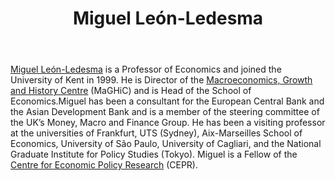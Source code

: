 ﻿---
# Display name
title: Miguel León-Ledesma

# Username (this should match the folder name)
authors:
- Miguel León-Ledesma


# Is this the primary user of the site?
superuser: true
weight: 3

# Role/position
role: Professor of Economics

# Organizations/Affiliations
organizations:
- name: University of Kent
  url: ""
- name: Centre for Economic Policy Research
  url: https://cepr.org/

# Short bio (displayed in user profile at end of posts)
#bio:  

interests:
- Macroeconomics
- Economic Growth
- Applied Econometrics

# Social/Academic Networking
# For available icons, see: https://sourcethemes.com/academic/docs/page-builder/#icons
#   For an email link, use "fas" icon pack, "envelope" icon, and a link in the
#   form "mailto:your-email@example.com" or "#contact" for contact widget.
social:
- icon: envelope
  icon_pack: fas
  link: 'mailto:m.a.leon-ledesma@kent.ac.uk'
- icon: globe
  icon_pack: fas
  link: https://sites.google.com/site/miguelleonledesmaspernonalsite/Home
- icon: orcid
  icon_pack: ai
  link: https://www.orcid.org/0000-0002-3558-2990
# Link to a PDF of your resume/CV from the About widget.
# To enable, copy your resume/CV to `static/files/cv.pdf` and uncomment the lines below.
# - icon: cv
#   icon_pack: ai
#   link: files/cv.pdf

# Enter email to display Gravatar (if Gravatar enabled in Config)
email: " m.a.leon-ledesma@kent.ac.uk"

# Organizational groups that you belong to (for People widget)
#   Set this to `[]` or comment out if you are not using People widget.
user_groups:
- Co-Investigator

---

[Miguel León-Ledesma](https://sites.google.com/site/miguelleonledesmaspernonalsite/Home) is a Professor of Economics and joined the University of Kent in 1999. He is Director of the [Macroeconomics, Growth and History Centre](https://research.kent.ac.uk/maghic/) (MaGHiC) and is Head of the School of Economics.Miguel has been a consultant for the European Central Bank and the Asian Development Bank and is a member of the steering committee of the UK’s Money, Macro and Finance Group. He has been a visiting professor at the universities of Frankfurt, UTS (Sydney), Aix-Marseilles School of Economics, University of São Paulo, University of Cagliari, and the National Graduate Institute for Policy Studies (Tokyo). Miguel is a Fellow of the [Centre for Economic Policy Research](https://cepr.org/) (CEPR).
